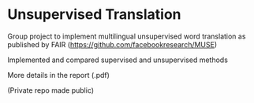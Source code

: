 # Unsupervised Translation
Group project to implement multilingual unsupervised word translation as published by FAIR (https://github.com/facebookresearch/MUSE) 

Implemented and compared supervised and unsupervised methods

More details in the report (.pdf)

(Private repo made public)
